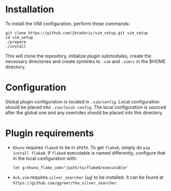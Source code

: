 # Installation

To install the VIM configuration, perform these commands:

    git clone https://github.com/jbradaric/vim_setup.git vim_setup
    cd vim_setup
    ./prepare
    ./install

This will clone the repository, initialize plugin submodules, create the
necessary directories and create symlinks to ``.vim`` and ``.vimrc`` in the
$HOME directory.

# Configuration

Global plugin configuration is located in ``.vim/config``.  Local configuration
should be placed into ``.vim/local-config``.  The local configuration is sourced
after the global one and any overrides should be placed into this directory.

# Plugin requirements

* ``Khuno`` requires ``flake8`` to be in ``$PATH``.  To get ``flake8``, simply
  do ``pip install flake8``. If ``flake8`` executable is named differently,
  configure that in the local configuration with:

  ``let g:khuno_flake_cmd="/path/to/flake8/executable"``

* ``Ack.vim`` requires ``silver_searcher`` (``ag``) to be installed.  It can be found at
  ``https://github.com/ggreer/the_silver_searcher``.

